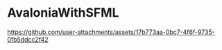 # AvaloniaWithSFML

https://github.com/user-attachments/assets/17b773aa-0bc7-4f6f-9735-0fb5ddcc2f42
